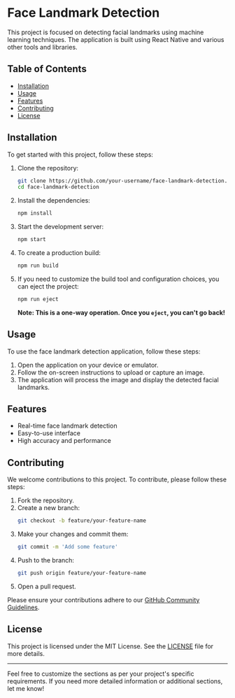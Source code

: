 # Face Landmark Detection

This project is focused on detecting facial landmarks using machine learning techniques. The application is built using React Native and various other tools and libraries.

## Table of Contents

- [Installation](#installation)
- [Usage](#usage)
- [Features](#features)
- [Contributing](#contributing)
- [License](#license)

## Installation

To get started with this project, follow these steps:

1. Clone the repository:
    ```sh
    git clone https://github.com/your-username/face-landmark-detection.git
    cd face-landmark-detection
    ```

2. Install the dependencies:
    ```sh
    npm install
    ```

3. Start the development server:
    ```sh
    npm start
    ```

4. To create a production build:
    ```sh
    npm run build
    ```

5. If you need to customize the build tool and configuration choices, you can eject the project:
    ```sh
    npm run eject
    ```
    **Note: This is a one-way operation. Once you `eject`, you can't go back!**

## Usage

To use the face landmark detection application, follow these steps:

1. Open the application on your device or emulator.
2. Follow the on-screen instructions to upload or capture an image.
3. The application will process the image and display the detected facial landmarks.

## Features

- Real-time face landmark detection
- Easy-to-use interface
- High accuracy and performance

## Contributing

We welcome contributions to this project. To contribute, please follow these steps:

1. Fork the repository.
2. Create a new branch:
    ```sh
    git checkout -b feature/your-feature-name
    ```
3. Make your changes and commit them:
    ```sh
    git commit -m 'Add some feature'
    ```
4. Push to the branch:
    ```sh
    git push origin feature/your-feature-name
    ```
5. Open a pull request.

Please ensure your contributions adhere to our [GitHub Community Guidelines](https://github.com/your-username/face-landmark-detection/blob/main/CONTRIBUTING.md).

## License

This project is licensed under the MIT License. See the [LICENSE](https://github.com/your-username/face-landmark-detection/blob/main/LICENSE) file for more details.

---

Feel free to customize the sections as per your project's specific requirements. If you need more detailed information or additional sections, let me know!